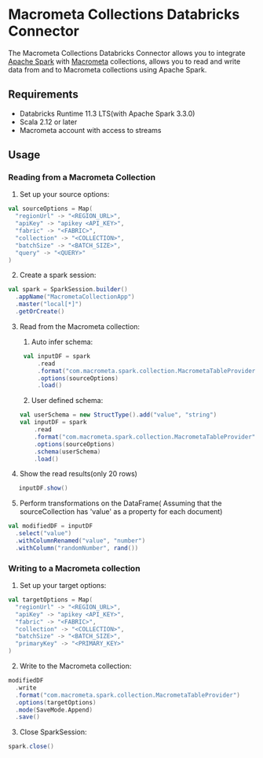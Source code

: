 # Macrometa Collections Databricks Connector

The Macrometa Collections Databricks Connector allows you to integrate [Apache Spark](https://spark.apache.org/) with [Macrometa](https://www.macrometa.com/docs/collections/) collections, allows you to read and write data from and to Macrometa collections using Apache Spark.

## Requirements

- Databricks Runtime 11.3 LTS(with Apache Spark 3.3.0)
- Scala 2.12 or later
- Macrometa account with access to streams

## Usage

### Reading from a Macrometa Collection

1. Set up your source options:

```scala
val sourceOptions = Map(
  "regionUrl" -> "<REGION_URL>",
  "apiKey" -> "apikey <API_KEY>",
  "fabric" -> "<FABRIC>",
  "collection" -> "<COLLECTION>",
  "batchSize" -> "<BATCH_SIZE>",
  "query" -> "<QUERY>"
)
```

2. Create a spark session:
```scala
val spark = SparkSession.builder()
  .appName("MacrometaCollectionApp")
  .master("local[*]")
  .getOrCreate()
```
3. Read from the Macrometa collection:

   1. Auto infer schema:
   ```scala
    val inputDF = spark
        .read
        .format("com.macrometa.spark.collection.MacrometaTableProvider")
        .options(sourceOptions)
        .load()
    ```
   2. User defined schema:
    ```scala
    val userSchema = new StructType().add("value", "string")
    val inputDF = spark
        .read
        .format("com.macrometa.spark.collection.MacrometaTableProvider")
        .options(sourceOptions)
        .schema(userSchema)
        .load()
    ```

4. Show the read results(only 20 rows)
```scala
   inputDF.show()
```
5. Perform transformations on the DataFrame( Assuming that the sourceCollection has 'value' as a property for each document)
```scala
val modifiedDF = inputDF
  .select("value")
  .withColumnRenamed("value", "number")
  .withColumn("randomNumber", rand())
```
### Writing to a Macrometa collection
1. Set up your target options:
```scala
val targetOptions = Map(
  "regionUrl" -> "<REGION_URL>",
  "apiKey" -> "apikey <API_KEY>",
  "fabric" -> "<FABRIC>",
  "collection" -> "<COLLECTION>",
  "batchSize" -> "<BATCH_SIZE>",
  "primaryKey" -> "<PRIMARY_KEY>"
)
```
2. Write to the Macrometa collection:
```scala
modifiedDF
  .write
  .format("com.macrometa.spark.collection.MacrometaTableProvider")
  .options(targetOptions)
  .mode(SaveMode.Append)
  .save()
````
3. Close SparkSession:
```scala
spark.close()
```

